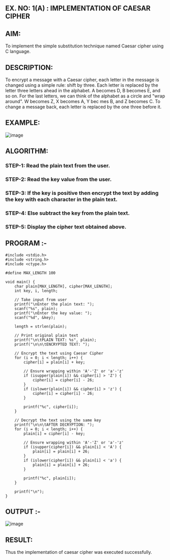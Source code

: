 ## EX. NO: 1(A) : IMPLEMENTATION OF CAESAR CIPHER
 

## AIM:

To implement the simple substitution technique named Caesar cipher using C language.

## DESCRIPTION:

To encrypt a message with a Caesar cipher, each letter in the message is changed using a simple rule: shift by three. Each letter is replaced by the letter three letters ahead in the alphabet. A becomes D, B becomes E, and so on. For the last letters, we can think of the
alphabet as a circle and "wrap around". W becomes Z, X becomes A, Y bec mes B, and Z
becomes C. To change a message back, each letter is replaced by the one three before it.

## EXAMPLE:



![image](https://github.com/Hemamanigandan/CNS/assets/149653568/eb9c6c43-8c80-4cdd-b9d4-91705a311c79)


## ALGORITHM:

### STEP-1: Read the plain text from the user.
### STEP-2: Read the key value from the user.
### STEP-3: If the key is positive then encrypt the text by adding the key with each character in the plain text.
### STEP-4: Else subtract the key from the plain text.
### STEP-5: Display the cipher text obtained above.

 ## PROGRAM :-
~~~
#include <stdio.h>
#include <string.h>
#include <ctype.h>

#define MAX_LENGTH 100

void main() {
    char plain[MAX_LENGTH], cipher[MAX_LENGTH];
    int key, i, length;

    // Take input from user
    printf("\nEnter the plain text: ");
    scanf("%s", plain);
    printf("\nEnter the key value: ");
    scanf("%d", &key);

    length = strlen(plain);

    // Print original plain text
    printf("\n\tPLAIN TEXT: %s", plain);
    printf("\n\n\tENCRYPTED TEXT: ");

    // Encrypt the text using Caesar Cipher
    for (i = 0; i < length; i++) {
        cipher[i] = plain[i] + key;

        // Ensure wrapping within 'A'-'Z' or 'a'-'z'
        if (isupper(plain[i]) && cipher[i] > 'Z') {
            cipher[i] = cipher[i] - 26;
        }
        if (islower(plain[i]) && cipher[i] > 'z') {
            cipher[i] = cipher[i] - 26;
        }

        printf("%c", cipher[i]);
    }

    // Decrypt the text using the same key
    printf("\n\n\tAFTER DECRYPTION: ");
    for (i = 0; i < length; i++) {
        plain[i] = cipher[i] - key;

        // Ensure wrapping within 'A'-'Z' or 'a'-'z'
        if (isupper(cipher[i]) && plain[i] < 'A') {
            plain[i] = plain[i] + 26;
        }
        if (islower(cipher[i]) && plain[i] < 'a') {
            plain[i] = plain[i] + 26;
        }

        printf("%c", plain[i]);
    }

    printf("\n");
}
~~~



## OUTPUT :-

![image](https://github.com/user-attachments/assets/6c8058fa-918c-4b28-8eda-85abecc07004)

## RESULT:
   Thus the implementation of caesar cipher was executed successfully.
